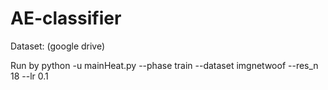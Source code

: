 # AE-classifier

Dataset: (google drive)


Run by
python -u mainHeat.py --phase train --dataset imgnetwoof --res_n 18 --lr 0.1

